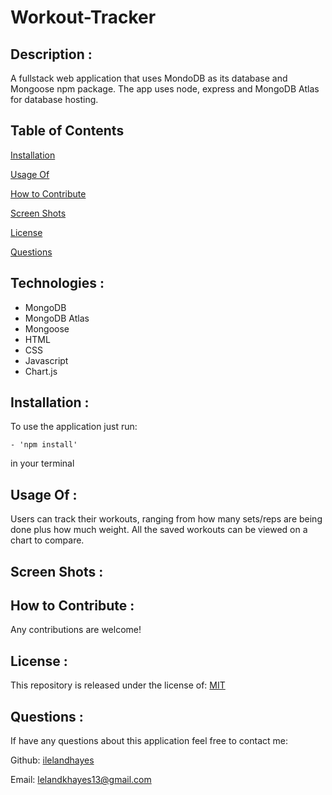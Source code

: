 # Workout-Tracker

## Description :

A fullstack web application that uses MondoDB as its database and Mongoose npm package. The app uses node, express and MongoDB Atlas for database hosting.

## Table of Contents

[Installation](https://github.com/ilelandhayes#Installation)

[Usage Of](https://github.com/ilelandhayes#Usage-Of)

[How to Contribute](https://github.com/ilelandhayes#How-to-Contribute)

[Screen Shots](https://github.com/ilelandhayes#Screen-Shots)

[License](https://github.com/ilelandhayes#License)

[Questions](https://github.com/ilelandhayes#Questions)

## Technologies :

- MongoDB
- MongoDB Atlas
- Mongoose
- HTML
- CSS
- Javascript
- Chart.js

## Installation :

To use the application just run:

    - 'npm install'

in your terminal

## Usage Of :

Users can track their workouts, ranging from how many sets/reps are being done plus how much weight. All the saved workouts can be viewed on a chart to compare.

## Screen Shots :

## How to Contribute :

Any contributions are welcome!

## License :

This repository is released under the license of: [MIT](https://opensource.org/licenses/MIT)

## Questions :

If have any questions about this application feel free to contact me:

Github: [ilelandhayes](https://github.com/ilelandhayes)

Email: lelandkhayes13@gmail.com
